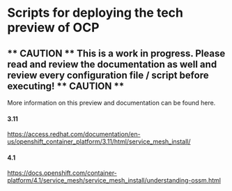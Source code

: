 # Scripts for deploying the tech preview of OCP

## ** CAUTION ** This is a work in progress. Please read and review the documentation as well and review every configuration file / script before executing! ** CAUTION **

More information on this preview and documentation can be found here.

#### 3.11
https://access.redhat.com/documentation/en-us/openshift_container_platform/3.11/html/service_mesh_install/

#### 4.1
https://docs.openshift.com/container-platform/4.1/service_mesh/service_mesh_install/understanding-ossm.html

